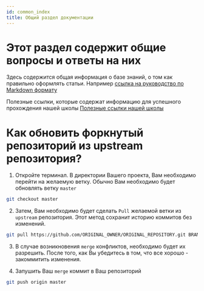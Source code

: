 ```yaml
---
id: common_index
title: Общий раздел документации
---
```


# Этот раздел содержит общие вопросы и ответы на них

Здесь содержится общая информация о базе знаний, о том как правильно оформлять статьи. Например [ссылка на руководство по Markdown формату](common_markdown_guide)

Полезные ссылки, которые содержат информацию для успешного прохождения нашей школы [Полезные ссылки нашей школы](common_useful_links)

# Как обновить форкнутый репозиторий из upstream репозитория?

1. Откройте терминал. В директории Вашего проекта, Вам необходимо перейти на желаемую ветку. Обычно Вам необходимо будет обновлять ветку `master`
```bash
git checkout master
```

2. Затем, Вам необходимо будет сделать `Pull` желаемой ветки из `upstream` репозитория. Этот метод сохранит историю коммитов без изменений. 
```bash
git pull https://github.com/ORIGINAL_OWNER/ORIGINAL_REPOSITORY.git BRANCH_NAME
```

3. В случае возникновения `merge` конфликтов, необходимо будет их разрешить. После того, как Вы убедитесь в том, что все хорошо - закоммитить изменения.

4. Запушить Ваш `merge` коммит в Ваш репозиторий
```bash
git push origin master
```


